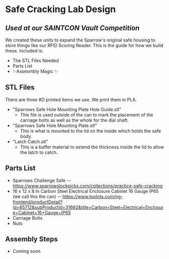 # Safe Cracking Lab Design
## _Used at our SAINTCON Vault Competition_

We created these units to expand the Sparrow's original safe housing to store things like our RFID Scoring Reader. This is the guide for how we build these. Included is:

- The STL Files Needed
- Parts List
- ✨Assesmbly  Magic ✨

## STL Files
There are three #D printed items we use. We print them in PLA.
* "Sparrows Safe Hole Mounting Plate Hole Guide.stl"
	* This file is used outside of the can to mark the placement of the carriage bolts as well as the whole for the dial shaft.
* "Sparrows Safe Hole Mounting Plate.stl"
	* This is what is mounted to the lid on the inside which holds the safe body.
* "Latch Catch.stl"
	* This is a buffer material to extend the thickness inside the lid to allow the latch to catch.

## Parts List

- Sparrows Challenge Safe
-- https://www.sparrowslockpicks.com/collections/practice-safe-cracking
- 16 x 12 x 8 In Carbon Steel Electrical Enclosure Cabinet 16 Gauge IP65 (we call this the can)
-- https://www.toolots.com/ng-frontend/productDetail?id=85712&subProductId=31692&title=Carbon+Steel+Electrical+Enclosure+Cabinet+16+Gauge+IP65
- Carriage Bolts
- Nuts

## Assembly Steps

- Coming soon
